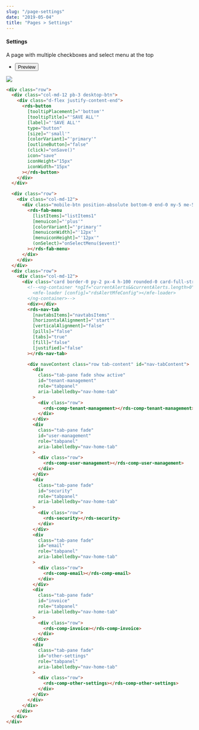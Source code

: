 ```yaml
---
slug: "/page-settings"
date: "2019-05-04"
title: "Pages > Settings"
---
```


<!-- CSS only -->
<link href="https://cdn.jsdelivr.net/npm/bootstrap@5.1.3/dist/css/bootstrap.min.css" rel="stylesheet" integrity="sha384-1BmE4kWBq78iYhFldvKuhfTAU6auU8tT94WrHftjDbrCEXSU1oBoqyl2QvZ6jIW3" crossorigin="anonymous">
<link rel="stylesheet" href="../../../../../../../raaghu/src/assets/css/style-elements.css">
<link rel="stylesheet" href="../../../../../../../raaghu/src/assets/css/main.css">


#### Settings

<p>A page with multiple checkboxes and select menu at the top</p>

<!-- Basic -->
<section class="py-4">
    <div class="py-3">
      <div class="cust-tabs">
        <ul class="nav nav-tabs" id="myTab" role="tablist">
          <li class="nav-item" role="presentation">
            <button class="nav-link active" id="PreviewBasic-tab" data-bs-toggle="tab" data-bs-target="#PreviewBasic" type="button" role="tab" aria-controls="PreviewBasic" aria-selected="true">Preview </button>
          </li>
          <!-- <li class="nav-item" role="presentation">
            <button class="nav-link" id="AngularBasic-tab" data-bs-toggle="tab" data-bs-target="#AngularBasic" type="button" role="tab" aria-controls="AngularBasic" aria-selected="false"><i class="bi bi-code-slash" style="font-size:1.0rem"></i>Angular</button>
          </li> -->
        </ul>
      </div>
      <div class="tab-content card border" id="myTabContent">
        <div class="tab-pane fade show active" id="PreviewBasic" role="tabpanel" aria-labelledby="PreviewBasic-tab">
         <div class="contents  p-5">
                                          <div class="row">
                                            <div class="col-md-12">
                                            <img src="/images/settings-page.png" class="w-100">
                                            </div>
                                          </div>
                                    </div>
        </div>
        <div class="tab-pane fade show" id="AngularBasic" role="tabpanel" aria-labelledby="AngularBasic-tab">
          <div class="contents bg-code">
<div class="row m-0">

```html
<div class="row">
  <div class="col-md-12 pb-3 desktop-btn">
    <div class="d-flex justify-content-end">
      <rds-button
        [tooltipPlacement]="'bottom'"
        [tooltipTitle]="'SAVE ALL'"
        [label]="'SAVE ALL'"
        type="button"
        [size]="'small'"
        [colorVariant]="'primary'"
        [outlineButton]="false"
        (click)="onSave()"
        icon="save"
        iconHeight="15px"
        iconWidth="15px"
      ></rds-button>
    </div>
  </div>

  <div class="row">
    <div class="col-md-12">
      <div class="mobile-btn position-absolute bottom-0 end-0 my-5 me-5">
        <rds-fab-menu
          [listItems]="listItems1"
          [menuicon]="'plus'"
          [colorVariant]="'primary'"
          [menuiconWidth]="'12px'"
          [menuiconHeight]="'12px'"
          (onSelect)="onSelectMenu($event)"
        ></rds-fab-menu>
      </div>
    </div>
  </div>
  <div class="row">
    <div class="col-md-12">
      <div class="card border-0 py-2 px-4 h-100 rounded-0 card-full-stretch">
        <!--<ng-container *ngIf="currentAlerts&&currentAlerts.length>0">
          <mfe-loader [config]="rdsAlertMfeConfig"></mfe-loader>
        </ng-container>-->
        <div></div>
        <rds-nav-tab
          [navtabsItems]="navtabsItems"
          [horizontalAlignment]="'start'"
          [verticalAlignment]="false"
          [pills]="false"
          [tabs]="true"
          [fill]="false"
          [justified]="false"
        ></rds-nav-tab>

        <div naveContent class="row tab-content" id="nav-tabContent">
          <div
            class="tab-pane fade show active"
            id="tenant-management"
            role="tabpanel"
            aria-labelledby="nav-home-tab"
          >
            <div class="row">
              <rds-comp-tenant-management></rds-comp-tenant-management>
            </div>
          </div>
          <div
            class="tab-pane fade"
            id="user-management"
            role="tabpanel"
            aria-labelledby="nav-home-tab"
          >
            <div class="row">
              <rds-comp-user-management></rds-comp-user-management>
            </div>
          </div>
          <div
            class="tab-pane fade"
            id="security"
            role="tabpanel"
            aria-labelledby="nav-home-tab"
          >
            <div class="row">
              <rds-security></rds-security>
            </div>
          </div>
          <div
            class="tab-pane fade"
            id="email"
            role="tabpanel"
            aria-labelledby="nav-home-tab"
          >
            <div class="row">
              <rds-comp-email></rds-comp-email>
            </div>
          </div>
          <div
            class="tab-pane fade"
            id="invoice"
            role="tabpanel"
            aria-labelledby="nav-home-tab"
          >
            <div class="row">
              <rds-comp-invoice></rds-comp-invoice>
            </div>
          </div>
          <div
            class="tab-pane fade"
            id="other-settings"
            role="tabpanel"
            aria-labelledby="nav-home-tab"
          >
            <div class="row">
              <rds-comp-other-settings></rds-comp-other-settings>
            </div>
          </div>
        </div>
      </div>
    </div>
  </div>
</div>
```

</div>
          </div>
        </div>
      </div>
    </div>
  </section>

 